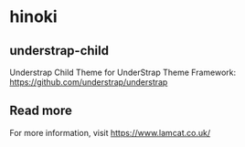 # hinoki
## understrap-child
Understrap Child Theme for UnderStrap Theme Framework: https://github.com/understrap/understrap

## Read more
For more information, visit https://www.lamcat.co.uk/


